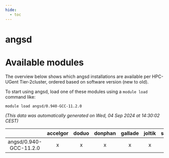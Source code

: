 ```yaml
---
hide:
  - toc
---
```


angsd
=====

# Available modules


The overview below shows which angsd installations are available per HPC-UGent Tier-2cluster, ordered based on software version (new to old).

To start using angsd, load one of these modules using a `module load` command like:

```shell
module load angsd/0.940-GCC-11.2.0
```

*(This data was automatically generated on Wed, 04 Sep 2024 at 14:30:02 CEST)*  

| |accelgor|doduo|donphan|gallade|joltik|shinx|skitty|
| :---: | :---: | :---: | :---: | :---: | :---: | :---: | :---: |
|angsd/0.940-GCC-11.2.0|x|x|x|x|x|-|x|
